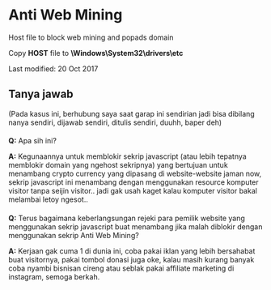 Anti Web Mining
==============

Host file to block web mining and popads domain

Copy **HOST** file to **\Windows\System32\drivers\etc**

Last modified: 20 Oct 2017

####
####


## Tanya jawab 

(Pada kasus ini, berhubung saya saat garap ini sendirian jadi bisa dibilang nanya sendiri, dijawab sendiri, ditulis sendiri, duuhh, baper deh)

####
####

**Q:** Apa sih ini?

**A:** Kegunaannya untuk memblokir sekrip javascript (atau lebih tepatnya memblokir domain yang ngehost sekripnya) yang bertujuan untuk menambang crypto currency yang dipasang di website-website jaman now, sekrip javascript ini menambang dengan menggunakan resource komputer visitor tanpa seijin visitor.. jadi gak usah kaget kalau komputer visitor bakal melambai letoy ngesot..

####
####

**Q:** Terus bagaimana keberlangsungan rejeki para pemilik website yang menggunakan sekrip javascript buat menambang jika malah diblokir dengan menggunakan sekrip Anti Web Mining?

**A:** Kerjaan gak cuma 1 di dunia ini, coba pakai iklan yang lebih bersahabat buat visitornya, pakai tombol donasi juga oke, kalau masih kurang banyak coba nyambi bisnisan cireng atau seblak pakai affiliate marketing di instagram, semoga berkah.
